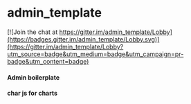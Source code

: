 # admin_template

[![Join the chat at https://gitter.im/admin_template/Lobby](https://badges.gitter.im/admin_template/Lobby.svg)](https://gitter.im/admin_template/Lobby?utm_source=badge&utm_medium=badge&utm_campaign=pr-badge&utm_content=badge)

#### Admin boilerplate
#### char js for  charts
